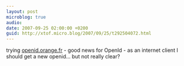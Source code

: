 ```yaml
---
layout: post
microblog: true
audio: 
date: 2007-09-25 02:00:00 +0200
guid: http://xtof.micro.blog/2007/09/25/t292504072.html
---
```

trying  [openid.orange.fr](http://openid.orange.fr)  - good news for OpenId - as an internet client I should get a new openid... but not really clear?
